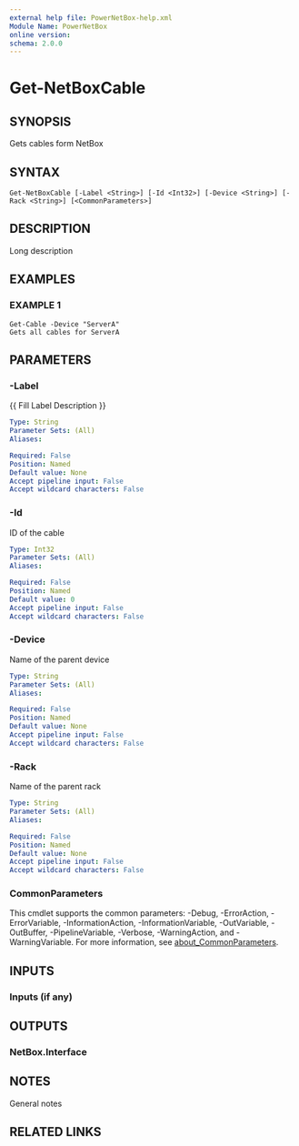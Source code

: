 ```yaml
---
external help file: PowerNetBox-help.xml
Module Name: PowerNetBox
online version:
schema: 2.0.0
---
```


# Get-NetBoxCable

## SYNOPSIS
Gets cables form NetBox

## SYNTAX

```
Get-NetBoxCable [-Label <String>] [-Id <Int32>] [-Device <String>] [-Rack <String>] [<CommonParameters>]
```

## DESCRIPTION
Long description

## EXAMPLES

### EXAMPLE 1
```
Get-Cable -Device "ServerA"
Gets all cables for ServerA
```

## PARAMETERS

### -Label
{{ Fill Label Description }}

```yaml
Type: String
Parameter Sets: (All)
Aliases:

Required: False
Position: Named
Default value: None
Accept pipeline input: False
Accept wildcard characters: False
```

### -Id
ID of the cable

```yaml
Type: Int32
Parameter Sets: (All)
Aliases:

Required: False
Position: Named
Default value: 0
Accept pipeline input: False
Accept wildcard characters: False
```

### -Device
Name of the parent device

```yaml
Type: String
Parameter Sets: (All)
Aliases:

Required: False
Position: Named
Default value: None
Accept pipeline input: False
Accept wildcard characters: False
```

### -Rack
Name of the parent rack

```yaml
Type: String
Parameter Sets: (All)
Aliases:

Required: False
Position: Named
Default value: None
Accept pipeline input: False
Accept wildcard characters: False
```

### CommonParameters
This cmdlet supports the common parameters: -Debug, -ErrorAction, -ErrorVariable, -InformationAction, -InformationVariable, -OutVariable, -OutBuffer, -PipelineVariable, -Verbose, -WarningAction, and -WarningVariable. For more information, see [about_CommonParameters](http://go.microsoft.com/fwlink/?LinkID=113216).

## INPUTS

### Inputs (if any)
## OUTPUTS

### NetBox.Interface
## NOTES
General notes

## RELATED LINKS
